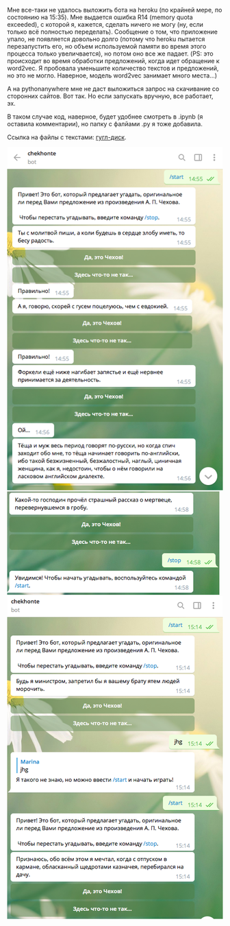 Мне все-таки не удалось выложить бота на heroku (по крайней мере, по состоянию на 15:35). Мне выдается ошибка R14 (memory quota exceeded), с которой я, кажется, сделать ничего не могу (ну, если только всё полностью переделать). Сообщение о том, что приложение упало, не появляется довольно долго (потому что heroku пытается перезапустить его, но объем используемой памяти во время этого процесса только увеличвается), но потом оно все же падает. (PS: это происходит во время обработки предложений, когда идет обращение к word2vec. Я пробовала уменьшите количество текстов и предложений, но это не могло. Наверное, модель word2vec занимает много места...) 

А на pythonanywhere мне не даст выложиться запрос на скачивание со сторонних сайтов. Вот так. Но если запускать вручную, все работает, эх.

В таком случае код, наверное, будет удобнее смотреть в .ipynb (я оставила комментарии), но папку с фалйами .py я тоже добавила.

Ссылка на файлы с текстами: [гугл-диск](https://drive.google.com/open?id=1kGWmYGrHQ8SNCoOcAZASeUVMhWvGuBRC).

![скриншот1](https://github.com/maryoocean/Programming-2/blob/master/Homeworks/final%20project/screeshots/%D0%A1%D0%BD%D0%B8%D0%BC%D0%BE%D0%BA%20%D1%8D%D0%BA%D1%80%D0%B0%D0%BD%D0%B0%202019-06-19%20%D0%B2%2014.59.51.png?raw=true "скриншот1")
![скриншот2](https://github.com/maryoocean/Programming-2/blob/master/Homeworks/final%20project/screeshots/%D0%A1%D0%BD%D0%B8%D0%BC%D0%BE%D0%BA%20%D1%8D%D0%BA%D1%80%D0%B0%D0%BD%D0%B0%202019-06-19%20%D0%B2%2015.00.08.png?raw=true "скриншот2")
![скриншот3](https://github.com/maryoocean/Programming-2/blob/master/Homeworks/final%20project/screeshots/%D0%A1%D0%BD%D0%B8%D0%BC%D0%BE%D0%BA%20%D1%8D%D0%BA%D1%80%D0%B0%D0%BD%D0%B0%202019-06-19%20%D0%B2%2015.18.01.png?raw=true "скриншот3")
